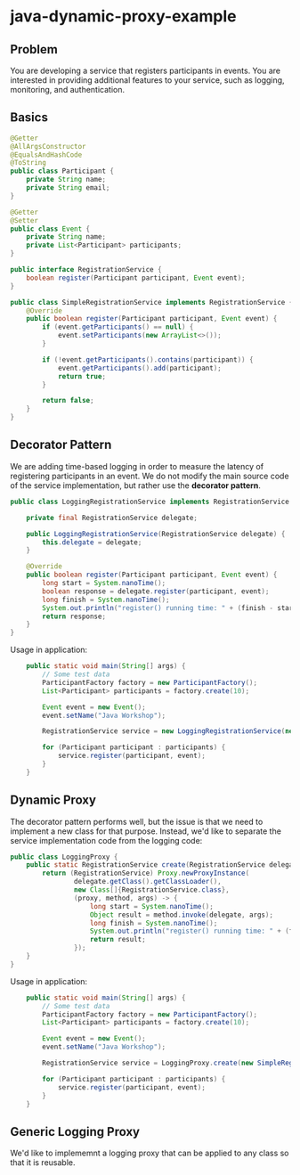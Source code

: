 # java-dynamic-proxy-example

## Problem

You are developing a service that registers participants in events. You are interested in providing additional features to your service, such as logging, monitoring, and authentication.

## Basics

```java
@Getter
@AllArgsConstructor
@EqualsAndHashCode
@ToString
public class Participant {
    private String name;
    private String email;
}

@Getter
@Setter
public class Event {
    private String name;
    private List<Participant> participants;
}
```

```java
public interface RegistrationService {
    boolean register(Participant participant, Event event);
}

public class SimpleRegistrationService implements RegistrationService {
    @Override
    public boolean register(Participant participant, Event event) {
        if (event.getParticipants() == null) {
            event.setParticipants(new ArrayList<>());
        }

        if (!event.getParticipants().contains(participant)) {
            event.getParticipants().add(participant);
            return true;
        }

        return false;
    }
}
```

## Decorator Pattern

We are adding time-based logging in order to measure the latency of registering participants in an event. We do not modify the main source code of the service implementation, but rather use the **decorator pattern**.

```java
public class LoggingRegistrationService implements RegistrationService {

    private final RegistrationService delegate;

    public LoggingRegistrationService(RegistrationService delegate) {
        this.delegate = delegate;
    }

    @Override
    public boolean register(Participant participant, Event event) {
        long start = System.nanoTime();
        boolean response = delegate.register(participant, event);
        long finish = System.nanoTime();
        System.out.println("register() running time: " + (finish - start) / 1000 + " µs");
        return response;
    }
}

```

Usage in application:

```java
    public static void main(String[] args) {
        // Some test data
        ParticipantFactory factory = new ParticipantFactory();
        List<Participant> participants = factory.create(10);

        Event event = new Event();
        event.setName("Java Workshop");

        RegistrationService service = new LoggingRegistrationService(new SimpleRegistrationService());

        for (Participant participant : participants) {
            service.register(participant, event);
        }
    }
```

## Dynamic Proxy

The decorator pattern performs well, but the issue is that we need to implement a new class for that purpose. Instead, we'd like to separate the service implementation code from the logging code:

```java
public class LoggingProxy {
    public static RegistrationService create(RegistrationService delegate) {
        return (RegistrationService) Proxy.newProxyInstance(
                delegate.getClass().getClassLoader(),
                new Class[]{RegistrationService.class},
                (proxy, method, args) -> {
                    long start = System.nanoTime();
                    Object result = method.invoke(delegate, args);
                    long finish = System.nanoTime();
                    System.out.println("register() running time: " + (finish - start) / 1000 + " µs");
                    return result;
                });
    }
}
```

Usage in application:
```java
    public static void main(String[] args) {
        // Some test data
        ParticipantFactory factory = new ParticipantFactory();
        List<Participant> participants = factory.create(10);

        Event event = new Event();
        event.setName("Java Workshop");

        RegistrationService service = LoggingProxy.create(new SimpleRegistrationService());

        for (Participant participant : participants) {
            service.register(participant, event);
        }
    }
```

## Generic Logging Proxy

We'd like to implememnt a logging proxy that can be applied to any class so that it is reusable.
